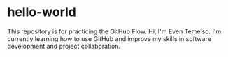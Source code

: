 # hello-world
This repository is for practicing the GitHub Flow.
Hi, I'm Even Temelso. I'm currently learning how to use GitHub and improve my skills in software development and project collaboration.
